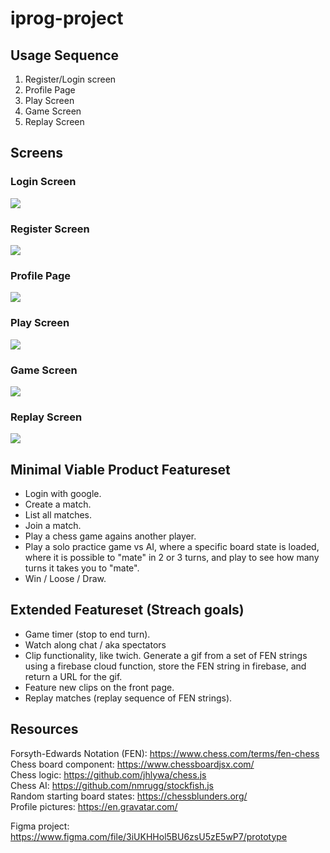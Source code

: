 # iprog-project

## Usage Sequence

1. Register/Login screen
2. Profile Page
3. Play Screen
4. Game Screen
5. Replay Screen

## Screens

### Login Screen

![](./prototype/login_design.PNG)

### Register Screen

![](./prototype/register_design.PNG)

### Profile Page

![](./prototype/profile_design.PNG)

### Play Screen

![](./prototype/play_design.PNG)

### Game Screen

![](./prototype/game_design.PNG)

### Replay Screen

![](./prototype/replay_design.PNG)


## Minimal Viable Product Featureset

* Login with google.
* Create a match.
* List all matches.
* Join a match.
* Play a chess game agains another player.
* Play a solo practice game vs AI, where a specific board state is loaded, where it is possible to "mate" in 2 or 3 turns, and play to see how many turns it takes you to "mate".
* Win / Loose / Draw.


## Extended Featureset (Streach goals)

* Game timer (stop to end turn).
* Watch along chat / aka spectators
* Clip functionality, like twich. Generate a gif from a set of FEN strings using a firebase cloud function, store the FEN string in firebase, and return a URL for the gif.
* Feature new clips on the front page.
* Replay matches (replay sequence of FEN strings).


## Resources

Forsyth-Edwards Notation (FEN): https://www.chess.com/terms/fen-chess <br>
Chess board component: https://www.chessboardjsx.com/ <br>
Chess logic: https://github.com/jhlywa/chess.js <br>
Chess AI: https://github.com/nmrugg/stockfish.js <br>
Random starting board states: https://chessblunders.org/ <br>
Profile pictures: https://en.gravatar.com/ <br>

Figma project: https://www.figma.com/file/3iUKHHol5BU6zsU5zE5wP7/prototype <br>
